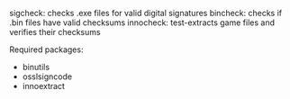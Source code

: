 sigcheck: checks .exe files for valid digital signatures
bincheck: checks if .bin files have valid checksums
innocheck: test-extracts game files and verifies their checksums

Required packages:
- binutils
- osslsigncode
- innoextract
